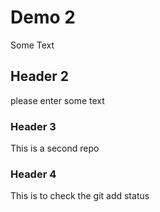 # Demo 2

Some Text

## Header 2

please enter some text

### Header 3

This is a second repo

### Header 4

This is to check the git add status